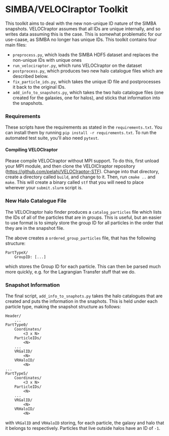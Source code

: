 SIMBA/VELOCIraptor Toolkit
==========================

This toolkit aims to deal with the new non-unique ID nature of the SIMBA snapshots. VELOCIraptor assumes
that all IDs are unique internally, and so writes data assuming this is the case. This is somewhat problematic
for our use-caase, as SIMBA no longer has unique IDs. This toolkit contains four main files:

+ `preprocess.py`, which loads the SIMBA HDF5 dataset and replaces the non-unique IDs with unique ones
+ `run_velociraptor.py`, which runs VELOCIraptor on the dataset
+ `postprocess.py`, which produces two new halo catalogue files which are described below.
+ `fix_particle_ids.py`, which takes the unique ID file and postprocesses it back to the original IDs.
+ `add_info_to_snapshots.py`, which takes the two halo catalogue files (one created for the galaxies,
   one for halos), and sticks that information into the snapshots.

### Requirements

These scripts have the requirements as stated in the `requirements.txt`. You can install them by running
`pip install -r requirements.txt`. To run the automated test suite, you'll also need `pytest`.

#### Compiling VELOCIraptor

Please compile VELOCIraptor without MPI support. To do this, first unload your MPI module, and then
clone the VELOICIraptor repository (https://github.com/pelahi/VELOCIraptor-STF). Change into that
directory, create a directory called `build`, and change to it. Then, run `cmake ..` and `make`. This
will create a binary called `stf` that you will need to place wherever your `submit.slurm` script is.

### New Halo Catalogue File

The VELOCIraptor halo finder produces a `catalog_particles` file which lists the IDs of all of the particles
that are in groups. This is useful, but an easier to use format is to simply store the group ID for all
particles in the order that they are in the snapshot file.

The above creates a `ordered_group_particles` file, that has the following structure:
```
PartTypeX/
    GroupID: [...]
```
which stores the Group ID for each particle. This can then be parsed much more quickly, e.g. for the 
Lagrangian Transfer stuff that we do.

### Snapshot Information

The final script, `add_info_to_snaphots.py` takes the halo catalogues that are created and puts the
information in the snaphots. This is held under each particle type, making the snapshot structure
as follows:

```
Header/
    ...
PartType0/
    Coordinates/
        <3 x N>
    ParticleIDs/
        <N>
    ...
    VRGalID/
        <N>
    VRHaloID/
    	<N>
...
PartType5/
    Coordinates/
        <3 x N>
    ParticleIDs/
        <N>
    ...
    VRGalID/
        <N>
    VRHaloID/
    	<N>
```
with `VRGalID` and `VRHaloID` storing, for each particle, the galaxy and halo that it belongs to
respectively. Particles that live outside halos have an ID of `-1`.
